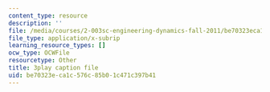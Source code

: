 ```yaml
---
content_type: resource
description: ''
file: /media/courses/2-003sc-engineering-dynamics-fall-2011/be70323eca1c576c85b01c471c397b41_YZ9y4zcfCPs.srt
file_type: application/x-subrip
learning_resource_types: []
ocw_type: OCWFile
resourcetype: Other
title: 3play caption file
uid: be70323e-ca1c-576c-85b0-1c471c397b41
---
```

